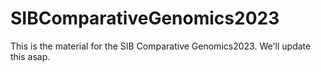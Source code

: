 # SIBComparativeGenomics2023

This is the material for the SIB Comparative Genomics2023. We'll update this asap.

